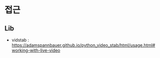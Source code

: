 # 접근


## Lib

- vidstab : https://adamspannbauer.github.io/python_video_stab/html/usage.html#working-with-live-video
